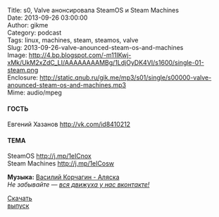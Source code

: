Title: s0, Valve анонсировала SteamOS и Steam Machines  
Date: 2013-09-26 03:00:00  
Author: gikme  
Category: podcast  
Tags: linux, machines, steam, steamos, valve  
Slug: 2013-09-26-valve-anounced-steam-os-and-machines  
Image: http://4.bp.blogspot.com/-m11IKwj-xMk/UkM2xZdC_LI/AAAAAAAAMBg/1LdjOyDK4VI/s1600/single-01-steam.png  
Enclosure: http://static.qnub.ru/gik.me/mp3/s01/single/s00000-valve-anounced-steam-os-and-machines.mp3  
Mime: audio/mpeg

#### ГОСТЬ

Евгений Хазанов <http://vk.com/id8410212>

#### ТЕМА

SteamOS <http://j.mp/1eICnox>  
Steam Machines <http://j.mp/1eICosw>

**Музыка:** [Василий Корчагин - Аляска](http://vk.com/bacc3)  
*Не забывайте — [вся движуха у нас вконтакте!](http://vk.com/gikme)*

[Скачать  
выпуск](http://static.qnub.ru/gik.me/mp3/s01/single/s00000-valve-anounced-steam-os-and-machines.mp3)

